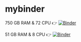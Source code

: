 # mybinder
750 GB RAM & 72 CPU 👉 [![Binder](https://mybinder.org/badge_logo.svg)](https://notebooks.gesis.org/binder/v2/git/https%3A%2F%2Fgithub.com%2Fa2nk%2Fmybinder.git/main)

51 GB RAM & 8 CPU 👉 [![Binder](https://mybinder.org/badge_logo.svg)](https://mybinder.org/v2/git/https%3A%2F%2Fgithub.com%2Fa2nk%2Fnotebooks.git/main)
